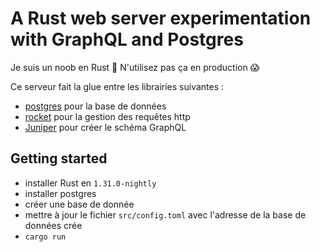 # A Rust web server experimentation with GraphQL and Postgres 

Je suis un noob en Rust 🤘 N'utilisez pas ça en production 😱

Ce serveur fait la glue entre les librairies suivantes :

- [postgres](https://github.com/sfackler/rust-postgres) pour la base de données
- [rocket](https://rocket.rs/) pour la gestion des requêtes http
- [Juniper](https://github.com/graphql-rust/juniper) pour créer le schéma GraphQL

## Getting started

- installer Rust en `1.31.0-nightly`
- installer postgres
- créer une base de donnée
- mettre à jour le fichier `src/config.toml` avec l'adresse de la base de données crée
- `cargo run`
